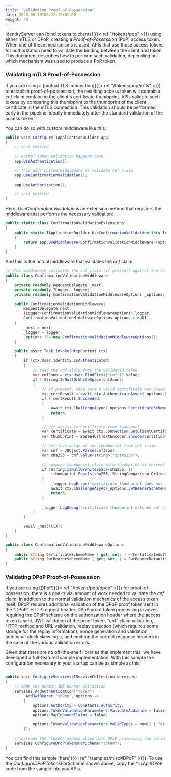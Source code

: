 ```yaml
---
title: "Validating Proof-of-Possession"
date: 2020-09-10T08:22:12+02:00
weight: 40
---
```


IdentityServer can [bind tokens to clients]({{< ref "/tokens/pop" >}}) using either mTLS or DPoP, creating a *Proof-of-Possession* (PoP) access token. When one of these mechanisms is used, APIs that use those access tokens for authorization need to validate the binding between the client and token. This document describes how to perform such validation, depending on which mechanism was used to produce a PoP token.

### Validating mTLS Proof-of-Possession

If you are using a [mutual TLS connection]({{< ref "/tokens/pop/mtls" >}}) to establish proof-of-possession, the resulting access token will contain a *cnf* claim containing the client's certificate thumbprint. APIs validate such tokens by comparing this thumbprint to the thumbprint of the client certificate in the mTLS connection. This validation should be performed early in the pipeline, ideally immediately after the standard validation of the access token.

You can do so with custom middleware like this:

```cs
public void Configure(IApplicationBuilder app)
{
    // rest omitted
    
    // normal token validation happens here
    app.UseAuthentication();

    // This adds custom middleware to validate cnf claim
    app.UseConfirmationValidation();
    
    app.UseAuthorization();

    // rest omitted
}
```

Here, *UseConfirmationValidation* is an extension method that registers the middleware that performs the necessary validation:

```cs
public static class ConfirmationValidationExtensions
{
    public static IApplicationBuilder UseConfirmationValidation(this IApplicationBuilder app, ConfirmationValidationMiddlewareOptions options = default)
    {
        return app.UseMiddleware<ConfirmationValidationMiddleware>(options ?? new ConfirmationValidationMiddlewareOptions());
    }
}
```

And this is the actual middleware that validates the *cnf* claim:

```cs
// this middleware validates the cnf claim (if present) against the thumbprint of the X.509 client certificate for the current client
public class ConfirmationValidationMiddleware
{
    private readonly RequestDelegate _next;
    private readonly ILogger _logger;
    private readonly ConfirmationValidationMiddlewareOptions _options;

    public ConfirmationValidationMiddleware(
        RequestDelegate next, 
        ILogger<ConfirmationValidationMiddlewareOptions> logger, 
        ConfirmationValidationMiddlewareOptions options = null)
    {
        _next = next;
        _logger = logger;
        _options ??= new ConfirmationValidationMiddlewareOptions();
    }

    public async Task Invoke(HttpContext ctx)
    {
        if (ctx.User.Identity.IsAuthenticated)
        {
            // read the cnf claim from the validated token
            var cnfJson = ctx.User.FindFirst("cnf")?.Value;
            if (!String.IsNullOrWhiteSpace(cnfJson))
            {
                // if present, make sure a valid certificate was presented as well
                var certResult = await ctx.AuthenticateAsync(_options.CertificateSchemeName);
                if (!certResult.Succeeded)
                {
                    await ctx.ChallengeAsync(_options.CertificateSchemeName);
                    return;
                }

                // get access to certificate from transport
                var certificate = await ctx.Connection.GetClientCertificateAsync();
                var thumbprint = Base64UrlTextEncoder.Encode(certificate.GetCertHash(HashAlgorithmName.SHA256));
                
                // retrieve value of the thumbprint from cnf claim
                var cnf = JObject.Parse(cnfJson);
                var sha256 = cnf.Value<string>("x5t#S256");

                // compare thumbprint claim with thumbprint of current TLS client certificate
                if (String.IsNullOrWhiteSpace(sha256) ||
                    !thumbprint.Equals(sha256, StringComparison.OrdinalIgnoreCase))
                {
                    _logger.LogError("certificate thumbprint does not match cnf claim.");
                    await ctx.ChallengeAsync(_options.JwtBearerSchemeName);
                    return;
                }
                
                _logger.LogDebug("certificate thumbprint matches cnf claim.");
            }
        }

        await _next(ctx);
    }
}

public class ConfirmationValidationMiddlewareOptions
{
    public string CertificateSchemeName { get; set; } = CertificateAuthenticationDefaults.AuthenticationScheme;
    public string JwtBearerSchemeName { get; set; } = JwtBearerDefaults.AuthenticationScheme;
}
```

### Validating DPoP Proof-of-Possession
If you are using [DPoP]({{< ref "/tokens/pop/dpop" >}}) for proof-of-possession, there is a non-trivial amount of work needed to validate the *cnf* claim.
In addition to the normal validation mechanics of the access token itself, DPoP requires additional validation of the DPoP proof token sent in the "DPoP" HTTP request header.
DPoP proof token processing involves requiring the DPoP scheme on the authorization header where the access token is sent, JWT validation of the proof token, "cnf" claim validation, HTTP method and URL validation, replay detection (which requires some storage for the replay information), nonce generation and validation, additional clock skew logic, and emitting the correct response headers in the case of the various validation errors.

Given that there are no off-the-shelf libraries that implement this, we have developed a full-featured sample implementation.
With this sample the configuration necessary in your startup can be as simple as this:

```cs

public void ConfigureServices(IServiceCollection services)
{
    // adds the normal JWT bearer validation
    services.AddAuthentication("token")
        .AddJwtBearer("token", options =>
        {
            options.Authority = Constants.Authority;
            options.TokenValidationParameters.ValidateAudience = false;
            options.MapInboundClaims = false;

            options.TokenValidationParameters.ValidTypes = new[] { "at+jwt" };
        });
    
    // extends the "token" scheme above with DPoP processing and validation
    services.ConfigureDPoPTokensForScheme("token");
}
```

You can find this sample [here]({{< ref "/samples/misc#DPoP" >}}). To use the
*ConfigureDPoPTokensForScheme* shown above, copy the *~/Api/DPoP code from the
sample into you APIs.